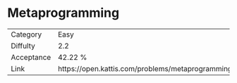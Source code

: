 # Metaprogramming

<table>
    <tr>
        <td>Category</td>
        <td>Easy</td>
    </tr>
    <tr>
        <td>Diffulty</td>
        <td>2.2</td>
    </tr>
    <tr>
        <td>Acceptance</td>
        <td>42.22 %</td>
    </tr>
    <tr>
        <td>Link</td>
        <td>https://open.kattis.com/problems/metaprogramming</td>
    </tr>
</table>